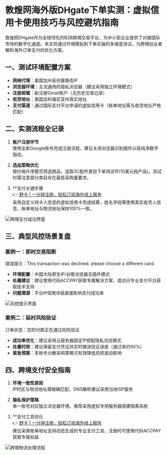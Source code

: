 # 敦煌网海外版DHgate下单实测：虚拟信用卡使用技巧与风控避坑指南

敦煌网DHgate作为全球领先的B2B跨境交易平台，为中小型企业提供了对接国际市场的数字化通道。本文将通过环境模拟到下单实操的多维度测试，为跨境创业者解析海外订单支付的优化方案。

## 一、测试环境配置方案
- **网络代理**：美国加州圣何塞静态IP
- **浏览器环境**：主流通用的隐私浏览器（建议采用独立环境模式）
- **注册邮箱**：新注册Gmail账户（无历史交易记录）
- **收货地址**：美国加利福尼亚州真实地址
- **支付渠道**：通过国际支付平台申请的虚拟信用卡（账单地址需与收货地址严格匹配）

## 二、实测流程全记录
1. **账户注册环节**  
   使用全新Google账号完成注册流程，建议关闭浏览器识别插件以获纯净数字指纹。

2. **选品策略优化**  
   按价格升序模式筛选商品，选取3C配件类目下单测试件(10美元档产品)。测试时需注意部分类目存在最低采购量要求。

3. **支付关键步骤  
   👉 [野卡 | 一分钟注册，轻松订阅海外线上服务](https://bbtdd.com/yeka)  
   采用自定义持卡人信息的虚拟信用卡完成结算，姓名字段需使用真实收货人信息，账单地址与物流地址保持100%一致。

![跨境支付成功界面](https://bbtdd.com/wp-content/uploads/img/436548690.webp)

## 三、典型风控场景复盘
### 案例一：即时交易阻断

错误提示：This transaction was declined. please choose a different card.

- **环境配置**：中国大陆原生IP/谷歌浏览器无插件模式
- **处置建议**：建议使用代码ACCPAY获取专属解决方案，或访问专业支付平台获取技术支持
- **问题溯源**：平台IP信用评级直接影响支付成功率

![风控提示界面](https://bbtdd.com/wp-content/uploads/img/70428280.webp)

### 案例二：延时风险验证

订单状态：您的付款正在通过风险验证

- **成功率优化**：建议采用云服务器固定IP搭配隐私浏览模式
- **处置时效**：建议保留支付凭证并实时跟进验证进度（通过率约50%）
- **紧急预案**：多账号分散采购策略可有效降低风控波动影响

## 四、跨境支付安全指南
1. **环境一致性原则**  
   IP时区与物流地址需精确匹配，DNS解析建议采用当地ISP服务

2. **隐私保护策略**  
   单一账号对应独立浏览器环境，推荐采用虚拟专用服务器搭建隔离系统

3. **支付工具优化  
   👉 [野卡 | 一分钟注册，轻松订阅海外线上服务](https://bbtdd.com/yeka)  
   建议采用账单地址支持动态生成的专业支付工具，注册时可使用代码ACCPAY获取专属权益

![跨境物流处理流程](https://bbtdd.com/wp-content/uploads/img/20906049233157.webp)